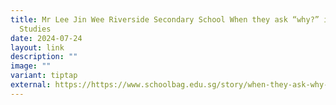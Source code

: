 ```yaml
---
title: Mr Lee Jin Wee Riverside Secondary School When they ask “why?” in Social
  Studies
date: 2024-07-24
layout: link
description: ""
image: ""
variant: tiptap
external: https://https://www.schoolbag.edu.sg/story/when-they-ask-why-in-social-studies-he-asks-them-why-not/
---
```

